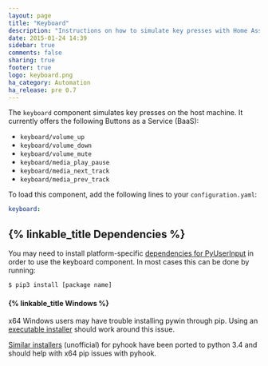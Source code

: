 ```yaml
---
layout: page
title: "Keyboard"
description: "Instructions on how to simulate key presses with Home Assistant."
date: 2015-01-24 14:39
sidebar: true
comments: false
sharing: true
footer: true
logo: keyboard.png
ha_category: Automation
ha_release: pre 0.7
---
```



The `keyboard` component simulates key presses on the host machine. It currently offers the following Buttons as a Service (BaaS):

 * `keyboard/volume_up`
 * `keyboard/volume_down`
 * `keyboard/volume_mute`
 * `keyboard/media_play_pause`
 * `keyboard/media_next_track`
 * `keyboard/media_prev_track`

To load this component, add the following lines to your `configuration.yaml`:

```yaml
keyboard:
```

## {% linkable_title Dependencies %}

You may need to install platform-specific [dependencies for PyUserInput](https://github.com/PyUserInput/PyUserInput#dependencies) in order to use the keyboard component. In most cases this can be done by running:

```bash
$ pip3 install [package name]
```

#### {% linkable_title Windows %}

x64 Windows users may have trouble installing pywin through pip. Using an [executable installer](http://sourceforge.net/projects/pywin32/files/pywin32/) should work around this issue.

[Similar installers](http://www.lfd.uci.edu/~gohlke/pythonlibs/#pyhook) (unofficial) for pyhook have been ported to python 3.4 and should help with x64 pip issues with pyhook.
